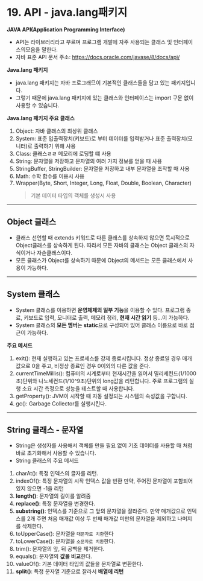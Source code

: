 # 19. API - java.lang패키지

**JAVA API(Application Programming Interface)**

- API는 라이브러리라고 부르며 프로그램 개발에 자주 사용되는 클래스 및 인터페이스의모음을 말한다.
- 자바 표준 API 문서 주소: https://docs.oracle.com/javase/8/docs/api/

**Java.lang 패키지**

- java.lang 패키지는 자바 프로그래므이 기본적인 클래스들을 담고 있는 패키지입니다.
- 그렇기 때문에 java.lang 패키지에 있는 클래스와 인터페이스는 import 구문 없이 사용할 수 있습니다.

**Java.lang 패키지 주요 클래스**

1. Object: 자바 클래스의 최상위 클래스
2. System: 표준 입출력장치(키보드)로 부터 데이터를 입력받거나 표준 출력장치(모니터)로 출력하기 위해 사용
3. Class: 클래스ㄹㄹ 메모리에 로딩할 떄 사용
4. String: 문자열을 저장하고 문자열의 여러 가지 정보를 얻을 때 사용
5. StringBuffer, StringBuilder: 문자열을 저장하고 내부 문자열을 조작할 때 사용
6. Math: 수학 함수를 이용시 사용
7. Wrapper(Byte, Short, Integer, Long, Float, Double, Boolean, Character)
   > 기본 데이터 타입의 객체를 생성시 사용

---

## Object 클래스

- 클래스 선언할 때 extends 키워드로 다른 클래스를 상속하지 않으면 묵시적으로 Object클래스를 상속하게 된다. 따라서 모든 자바의 클래스는 Object 클래스의 자식이거나 자손클래스이다.
- 모든 클래스가 Object를 상속하기 때문에 Object의 메서드는 모든 클래스에서 사용이 가능하다.

---

## System 클래스

- System 클래스를 이용하면 **운영체제의 일부 기능**을 이용할 수 있다. 프로그램 종료, 키보드로 입력, 모니터로 출력, 메모리 정리, **현재 시간 읽기** 등...이 가능하다.
- System 클래스의 **모든 멤버**는 **static**으로 구성되어 있어 클래스 이름으로 바로 접근이 가능하다.

**주요 메서드**

1. exit(): 현재 실행하고 있는 프로세스를 강제 종료시킵니다. 정상 종료일 경우 매개값으로 0을 주고, 비정상 종료인 경우 0이외의 다른 값을 준다.
2. currentTimeMillis(): 컴퓨터의 시계로부터 현재시간을 읽어서 밀리세컨드(1/1000초)단위와 나노세컨드(1/10^9초)단위의 long값을 리턴합니다. 주로 프로그램의 실행 소요 시간 측정으로 성능을 테스트할 때 사용합니다.
3. getProperty(): JVM이 시작할 때 자동 설정되는 시스템의 속성값을 구합니다.
4. gc(): Garbage Collector를 실행시킨다.

---

## String 클래스 - 문자열

- String은 생성자를 사용해서 객체를 만들 필요 없이 기초 데이터를 사용할 때 처럼 바로 초기화해서 사용할 수 있습니다.
- String 클래스의 주요 메서드

1. charAt(): 특정 인덱스의 글자를 리턴.
2. indexOf(): 특정 문자열의 시작 인덱스 값을 반환 만약, 주어진 문자열이 포함되어 있지 않으면 -1을 리턴
3. **length()**: 문자열의 길이를 알려줌
4. **replace()**: 특정 문자열을 변경한다.
5. **substring()**: 인덱스를 기준으로 그 앞의 문자열을 잘라준다. 만약 매개값으로 인덱스를 2개 주면 처음 매개값 이상 두 번째 매개값 미만의 문자열을 제외하고 나머지를 삭제한다.
6. toUpperCase(): 문자열을 `대문자로 치환`한다
7. toLowerCase(): 문자열을 `소문자로 치환`한다.
8. trim(): 문자열의 앞, 뒤 공백을 제거한다.
9. equals(): 문자열의 **값을 비교**한다.
10. valueOf(): 기본 데이터 타입의 값들을 문자열로 변환한다.
11. **split()**: 특정 문자열 기준으로 잘라서 **배열에 리턴**
